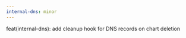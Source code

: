 ```yaml
---
internal-dns: minor
---
```


feat(internal-dns): add cleanup hook for DNS records on chart deletion
